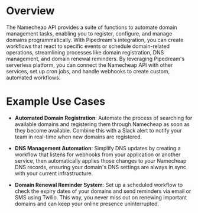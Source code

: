 # Overview

The Namecheap API provides a suite of functions to automate domain management tasks, enabling you to register, configure, and manage domains programmatically. With Pipedream's integration, you can create workflows that react to specific events or schedule domain-related operations, streamlining processes like domain registration, DNS management, and domain renewal reminders. By leveraging Pipedream's serverless platform, you can connect the Namecheap API with other services, set up cron jobs, and handle webhooks to create custom, automated workflows.

# Example Use Cases

- **Automated Domain Registration**: Automate the process of searching for available domains and registering them through Namecheap as soon as they become available. Combine this with a Slack alert to notify your team in real-time when new domains are registered.

- **DNS Management Automation**: Simplify DNS updates by creating a workflow that listens for webhooks from your application or another service, then automatically applies those changes to your Namecheap DNS records, ensuring your domain's DNS settings are always in sync with your current infrastructure.

- **Domain Renewal Reminder System**: Set up a scheduled workflow to check the expiry dates of your domains and send reminders via email or SMS using Twilio. This way, you never miss out on renewing important domains and can keep your online presence uninterrupted.
